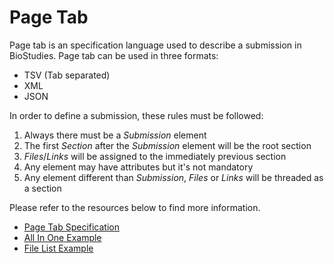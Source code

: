 # Page Tab
Page tab is an specification language used to describe a submission in BioStudies. Page tab can be used in three formats:
* TSV (Tab separated)
* XML
* JSON

In order to define a submission, these rules must be followed:
1. Always there must be a *Submission* element
2. The first *Section* after the *Submission* element will be the root section
3. *Files*/*Links* will be assigned to the immediately previous section
4. Any element may have attributes but it's not mandatory
5. Any element different than *Submission*, *Files* or *Links* will be threaded as a section

Please refer to the resources below to find more information.
* [Page Tab Specification](specification/PageTabSpecification.md)
* [All In One Example](examples/AllInOneExample.md)
* [File List Example](examples/FileListExample.md)
